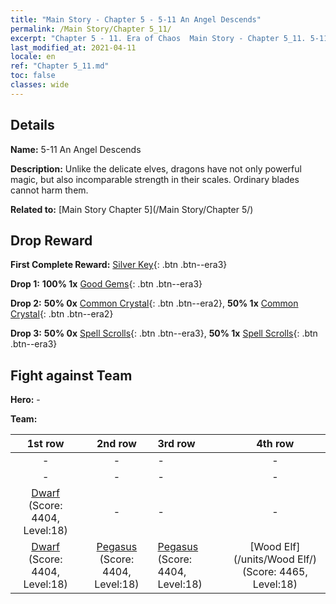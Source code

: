 ```yaml
---
title: "Main Story - Chapter 5 - 5-11 An Angel Descends"
permalink: /Main Story/Chapter 5_11/
excerpt: "Chapter 5 - 11. Era of Chaos  Main Story - Chapter 5_11. 5-11 An Angel Descends"
last_modified_at: 2021-04-11
locale: en
ref: "Chapter 5_11.md"
toc: false
classes: wide
---
```


## Details

 **Name:** 5-11 An Angel Descends

 **Description:** Unlike the delicate elves, dragons have not only powerful magic, but also incomparable strength in their scales. Ordinary blades cannot harm them.

 **Related to:** [Main Story Chapter 5](/Main Story/Chapter 5/)

## Drop Reward

 **First Complete Reward:** [Silver Key](/Items/con_693/){: .btn .btn--era3}

 **Drop 1:** **100% 1x** [Good Gems](/Items/mat_16/){: .btn .btn--era3}

 **Drop 2:** **50% 0x** [Common Crystal](/Items/mat_11/){: .btn .btn--era2}, **50% 1x** [Common Crystal](/Items/mat_11/){: .btn .btn--era2}

 **Drop 3:** **50% 0x** [Spell Scrolls](/Items/con_694/){: .btn .btn--era3}, **50% 1x** [Spell Scrolls](/Items/con_694/){: .btn .btn--era3}


## Fight against Team
 **Hero:** -

 **Team:**


  | 1st row | 2nd row | 3rd row | 4th row |
  |:----:|:----:|:----|:----:|
  | - | - | - | - |
  | - | - | - | - |
  | [Dwarf](/units/Dwarf/) (Score: 4404, Level:18)  | - | - | - |
  | [Dwarf](/units/Dwarf/) (Score: 4404, Level:18)  | [Pegasus](/units/Pegasus/) (Score: 4404, Level:18)  | [Pegasus](/units/Pegasus/) (Score: 4404, Level:18)  | [Wood Elf](/units/Wood Elf/) (Score: 4465, Level:18)  |


